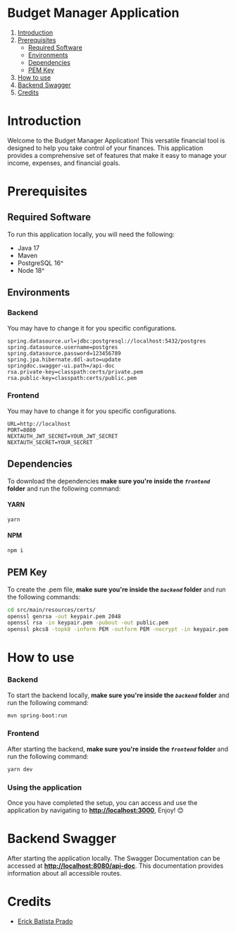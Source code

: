 # Budget Manager Application

1. [Introduction](#introduction)
2. [Prerequisites](#prerequisites)
   - [Required Software](#required-software)
   - [Environments](#prerequisites)
   - [Dependencies](#prerequisites)
   - [PEM Key](#pem-key)
3. [How to use](#how-to-use)
4. [Backend Swagger](#backend-swagger)
5. [Credits](#credits)

# Introduction

Welcome to the Budget Manager Application! This versatile financial tool is designed to help you take control of your finances. This application provides a comprehensive set of features that make it easy to manage your income, expenses, and financial goals.

# Prerequisites

## Required Software

To run this application locally, you will need the following:

- Java 17
- Maven
- PostgreSQL 16^
- Node 18^

## Environments

### Backend

You may have to change it for you specific configurations.

```env
spring.datasource.url=jdbc:postgresql://localhost:5432/postgres
spring.datasource.username=postgres
spring.datasource.password=123456789
spring.jpa.hibernate.ddl-auto=update
springdoc.swagger-ui.path=/api-doc
rsa.private-key=classpath:certs/private.pem
rsa.public-key=classpath:certs/public.pem
```

### Frontend

You may have to change it for you specific configurations.

```env
URL=http://localhost
PORT=8080
NEXTAUTH_JWT_SECRET=YOUR_JWT_SECRET
NEXTAUTH_SECRET=YOUR_SECRET
```

## Dependencies

To download the dependencies **make sure you're inside the _`frontend`_ folder** and run the following command:

#### YARN

```bash
yarn
```

#### NPM

```bash
npm i
```

## PEM Key

To create the .pem file, **make sure you're inside the _`backend`_ folder** and run the following commands:

```bash
cd src/main/resources/certs/
openssl genrsa -out keypair.pem 2048
openssl rsa -in keypair.pem -pubout -out public.pem
openssl pkcs8 -topk8 -inform PEM -outform PEM -nocrypt -in keypair.pem -out private.pem
```

# How to use

### Backend

To start the backend locally, **make sure you're inside the _`backend`_ folder** and run the following command:

```bash
mvn spring-boot:run
```

### Frontend

After starting the backend, **make sure you're inside the _`frontend`_ folder** and run the following command:

```bash
yarn dev
```

### Using the application

Once you have completed the setup, you can access and use the application by navigating to [**http://localhost:3000**](http://localhost:8080/api-doc), Enjoy! 😊

# Backend Swagger

After starting the application locally. The Swagger Documentation can be accessed
at [**http://localhost:8080/api-doc**](http://localhost:8080/api-doc). This documentation provides information about all accessible routes.

# Credits

- [Erick Batista Prado](https://github.com/batistaerick)
